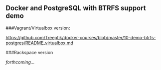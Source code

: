 ## Docker and PostgreSQL with BTRFS support demo


###Vagrant/Virtualbox version:

https://github.com/Treeptik/docker-courses/blob/master/10-demo-btrfs-postgres/README_virtualbox.md

###Rackspace version

*forthcoming...*
